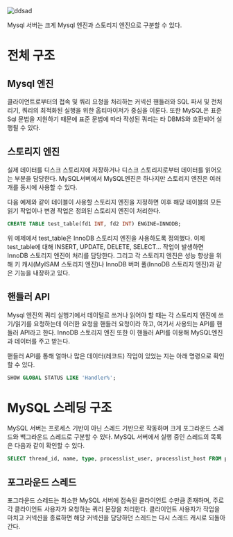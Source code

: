 ![ddsad](https://user-images.githubusercontent.com/45007556/144016607-a4bd5364-2639-4512-a980-3bfd00f6893d.jpg)

Mysql 서버는 크게 Mysql 엔진과 스토리지 엔진으로 구분할 수 있다.

# 전체 구조

## Mysql 엔진

클라이언트로부터의 접속 및 쿼리 요청을 처리하는 커넥션 핸들러와 SQL 파서 및 전처리기, 쿼리의 최적화된 실행을 위한 옵티마이저가 중심을 이룬다. 또한 MySQL은 표준 Sql 문법을 지원하기 때문에 표준 문법에 따라 작성된 쿼리는 타 DBMS와 호환되어 실행될 수 있다.

## 스토리지 엔진

실제 데이터를 디스크 스토리지에 저장하거나 디스크 스토리지로부터 데이터를 읽어오는 부분을 담당한다. MySQL서버에서 MySQL엔진은 하나지만 스토리지 엔진은 여러 개를 동시에 사용할 수 있다.

다음 예제와 같이 테이블이 사용할 스토리지 엔진을 지정하면 이후 해당 테이블의 모든 읽기 작업이나 변경 작업은 정의된 스토리지 엔진이 처리한다.

```sql
CREATE TABLE test_table(fd1 INT, fd2 INT) ENGINE=INNODB;
```

위 예제에서 test_table은 InnoDB 스토리지 엔진을 사용하도록 정의했다. 이제 test_table에 대해 INSERT, UPDATE, DELETE, SELECT... 작업이 발생하면 InnoDB 스토리지 엔진이 처리를 담당한다. 그리고 각 스토리지 엔진은 성능 향상을 위해 키 캐시(MyISAM 스토리지 엔진)나 InnoDB 버퍼 풀(InnoDB 스토리지 엔진)과 같은 기능을 내장하고 있다.

## 핸들러 API

Mysql 엔진의 쿼리 실행기에서 데이털르 쓰거나 읽어야 할 때는 각 스토리지 엔진에 쓰기/읽기를 요청하는데 이러한 요청을 핸들러 요청이라 하고, 여기서 사용되는 API를 핸들러 API라고 한다. InnoDB 스토리지 엔진 또한 이 핸들러 API를 이용해 MySQL엔진과 데이터를 주고 받는다.

핸들러 API를 통해 얼마나 많은 데이터(레코드) 작업이 있었는 지는 아래 명령으로 확인할 수 있다.

```sql
SHOW GLOBAL STATUS LIKE 'Handler%';
```

# MySQL 스레딩 구조

MySQL 서버는 프로세스 기반이 아닌 스레드 기반으로 작동하며 크게 포그라운드 스레드와 백그라운드 스레드로 구분할 수 있다. MySQL 서버에서 실행 중인 스레드의 목록은 다음과 같이 확인할 수 있다.

```sql
SELECT thread_id, name, type, processlist_user, processlist_host FROM performance_schema.threads ORDER BY type, thread_id;
```

## 포그라운드 스레드

포그라운드 스레드는 최소한 MySQL 서버에 접속된 클라이언트 수만큼 존재하며, 주로 각 클라이언트 사용자가 요청하는 쿼리 문장을 처리한다. 클라이언트 사용자가 작업을 마치고 커넥션을 종료하면 해당 커넥션을 담당하던 스레드는 다시 스레드 캐시로 되돌아간다.
